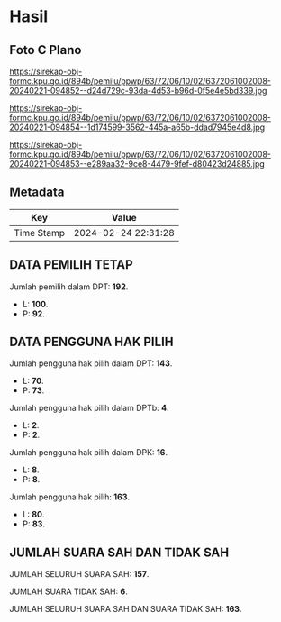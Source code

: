 # Hasil

## Foto C Plano

https://sirekap-obj-formc.kpu.go.id/894b/pemilu/ppwp/63/72/06/10/02/6372061002008-20240221-094852--d24d729c-93da-4d53-b96d-0f5e4e5bd339.jpg

https://sirekap-obj-formc.kpu.go.id/894b/pemilu/ppwp/63/72/06/10/02/6372061002008-20240221-094854--1d174599-3562-445a-a65b-ddad7945e4d8.jpg

https://sirekap-obj-formc.kpu.go.id/894b/pemilu/ppwp/63/72/06/10/02/6372061002008-20240221-094853--e289aa32-9ce8-4479-9fef-d80423d24885.jpg


## Metadata

| Key        | Value               |
| ---------- | ------------------- |
| Time Stamp | 2024-02-24 22:31:28 |


## DATA PEMILIH TETAP

Jumlah pemilih dalam DPT: **192**.
 * L: **100**.
 * P: **92**.

## DATA PENGGUNA HAK PILIH

Jumlah pengguna hak pilih dalam DPT: **143**.
 * L: **70**.
 * P: **73**.

Jumlah pengguna hak pilih dalam DPTb: **4**.
 * L: **2**.
 * P: **2**.

Jumlah pengguna hak pilih dalam DPK: **16**.
 * L: **8**.
 * P: **8**.

Jumlah pengguna hak pilih: **163**.
 * L: **80**.
 * P: **83**.

## JUMLAH SUARA SAH DAN TIDAK SAH

JUMLAH SELURUH SUARA SAH: **157**.

JUMLAH SUARA TIDAK SAH: **6**.

JUMLAH SELURUH SUARA SAH DAN SUARA TIDAK SAH: **163**.


